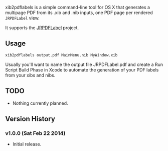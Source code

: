 xib2pdflabels is a simple command-line tool for OS X that generates a multipage PDF from its .xib and .nib inputs, one PDF page per rendered `JRPDFLabel` view.

It supports the [JRPDFLabel](https://github.com/rentzsch/JRPDFLabel) project.

## Usage

	xib2pdflabels output.pdf MainMenu.nib MyWindow.xib

Usually you'll want to name the output file JRPDFLabel.pdf and create a Run Script Build Phase in Xcode to automate the generation of your PDF labels from your xibs and nibs.

## TODO

- Nothing currently planned.

## Version History

### v1.0.0 (Sat Feb 22 2014)

- Initial release.
